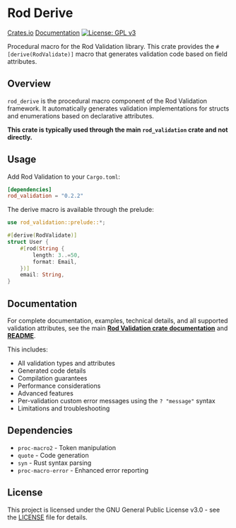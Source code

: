 # Rod Derive

[Crates.io](https://crates.io/crates/rod_derive)
[Documentation](https://docs.rs/rod_derive)
[![License: GPL v3](https://img.shields.io/badge/License-GPLv3-blue.svg)](https://github.com/kommade/rod/blob/master/LICENSE)

Procedural macro for the Rod Validation library. This crate provides the `#[derive(RodValidate)]` macro that generates validation code based on field attributes.

## Overview

`rod_derive` is the procedural macro component of the Rod Validation framework. It automatically generates validation implementations for structs and enumerations based on declarative attributes.

**This crate is typically used through the main `rod_validation` crate and not directly.**

## Usage

Add Rod Validation to your `Cargo.toml`:

```toml
[dependencies]
rod_validation = "0.2.2"
```

The derive macro is available through the prelude:

```rust
use rod_validation::prelude::*;

#[derive(RodValidate)]
struct User {
    #[rod(String {
        length: 3..=50,
        format: Email,
    })]
    email: String,
}
```

## Documentation

For complete documentation, examples, technical details, and all supported validation attributes, see the main **[Rod Validation crate documentation](https://docs.rs/rod_validation)** and **[README](../README.md)**.

This includes:

- All validation types and attributes
- Generated code details
- Compilation guarantees
- Performance considerations
- Advanced features
- Per-validation custom error messages using the `? "message"` syntax
- Limitations and troubleshooting

## Dependencies

- `proc-macro2` - Token manipulation
- `quote` - Code generation  
- `syn` - Rust syntax parsing
- `proc-macro-error` - Enhanced error reporting

## License

This project is licensed under the GNU General Public License v3.0 - see the [LICENSE](./LICENSE) file for details.
